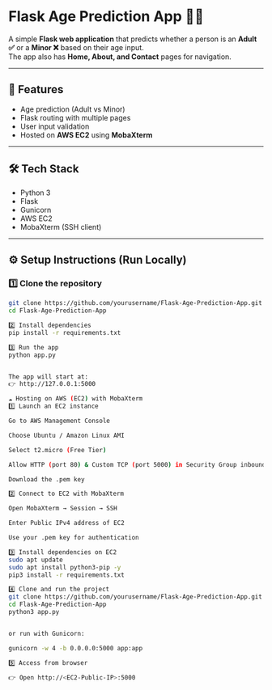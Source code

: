 # Flask Age Prediction App 🧑‍💻

A simple **Flask web application** that predicts whether a person is an **Adult ✅** or a **Minor ❌** based on their age input.  
The app also has **Home, About, and Contact** pages for navigation.  

---

## 🔹 Features
- Age prediction (Adult vs Minor)
- Flask routing with multiple pages
- User input validation
- Hosted on **AWS EC2** using **MobaXterm**

---

## 🛠️ Tech Stack
- Python 3
- Flask
- Gunicorn
- AWS EC2
- MobaXterm (SSH client)

---

## ⚙️ Setup Instructions (Run Locally)

### 1️⃣ Clone the repository
```bash
git clone https://github.com/yourusername/Flask-Age-Prediction-App.git
cd Flask-Age-Prediction-App

2️⃣ Install dependencies
pip install -r requirements.txt

3️⃣ Run the app
python app.py


The app will start at:
👉 http://127.0.0.1:5000

☁️ Hosting on AWS (EC2) with MobaXterm
1️⃣ Launch an EC2 instance

Go to AWS Management Console

Choose Ubuntu / Amazon Linux AMI

Select t2.micro (Free Tier)

Allow HTTP (port 80) & Custom TCP (port 5000) in Security Group inbound rules

Download the .pem key

2️⃣ Connect to EC2 with MobaXterm

Open MobaXterm → Session → SSH

Enter Public IPv4 address of EC2

Use your .pem key for authentication

3️⃣ Install dependencies on EC2
sudo apt update
sudo apt install python3-pip -y
pip3 install -r requirements.txt

4️⃣ Clone and run the project
git clone https://github.com/yourusername/Flask-Age-Prediction-App.git
cd Flask-Age-Prediction-App
python3 app.py


or run with Gunicorn:

gunicorn -w 4 -b 0.0.0.0:5000 app:app

5️⃣ Access from browser

👉 Open http://<EC2-Public-IP>:5000
